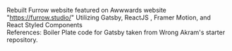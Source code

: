 Rebuilt Furrow website featured on Awwwards website "https://furrow.studio/"
Utilizing Gatsby, ReactJS , Framer Motion, and React Styled Components <br/>
References: Boiler Plate code for Gatsby taken from Wrong Akram's starter repository.
